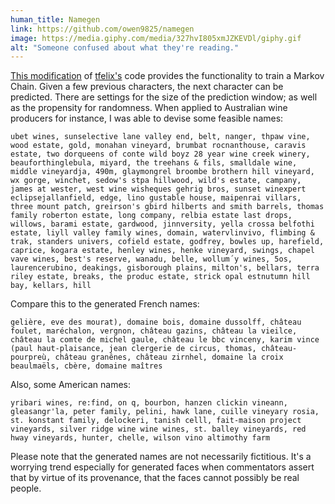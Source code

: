 ```yaml
---
human_title: Namegen
link: https://github.com/owen9825/namegen
image: https://media.giphy.com/media/327hvI805xmJZKEVDl/giphy.gif
alt: "Someone confused about what they're reading."
---
```

[This modification](https://github.com/owen9825/namegen) of [tfelix's](https://github.com/tfelix/namegen) code provides the functionality to train a Markov Chain. Given a few previous characters, the next character can be predicted. There are settings for the size of the prediction window; as well as the propensity for randomness. When applied to Australian wine producers for instance, I was able to devise some feasible names:
```
ubet wines, sunselective lane valley end, belt, nanger, thpaw vine, wood estate, gold, monahan vineyard, brumbat rocnanthouse, caravis estate, two dorqueens of conte wild boyz 28 year wine creek winery, beauforthinglebula, miyard, the treehans & fils, smalldale wine, middle vineyardja, 490m, glaymongrel broombe brothern hill vineyard, wx gorge, winchet, sedow's stpa hillwood, wild's estate, campany, james at wester, west wine wisheques gehrig bros, sunset winexpert eclipsejallanfield, edge, lino gustable house, maipenrai villars, three mount patch, greirson's gbird hilberts and smith barrels, thomas family roberton estate, long company, relbia estate last drops, willows, barami estate, gardwood, jinnversity, yella crossa belfothi estate, liyll valley family wines, domain, watervlinvivo, flimbing & trak, standers univers, cofield estate, godfrey, bowles up, harefield, caprice, kogara estate, henley wines, henke vineyard, swings, chapel vave wines, best's reserve, wanadu, belle, wollum´y wines, 5os, laurencerubino, deakings, gisborough plains, milton's, bellars, terra riley estate, breaks, the produc estate, strick opal estnutumn hill bay, kellars, hill
```

Compare this to the generated French names:
```
gelière, eve des mourat), domaine bois, domaine dussolff, château foulet, maréchalon, vergnon, château gazins, château la vieilce, château la comte de michel gaule, château le bbc vinceny, karim vince (paul haut-plaisance, jean clergerie de circus, thomas, château-pourpreù, château granênes, château zirnhel, domaine la croix beaulmaëls, cbère, domaine maîtres
```

Also, some American names:
```
yribari wines, re:find, on q, bourbon, hanzen clickin vineann, gleasangr'la, peter family, pelini, hawk lane, cuille vineyary rosia, st. konstant family, delockeri, tanish celll, fait-maison project vineyards, silver ridge wine wine wines, st. balley vineyards, red hway vineyards, hunter, chelle, wilson vino altimothy farm
```
Please note that the generated names are not necessarily fictitious. It's a worrying trend especially for generated faces when commentators assert that by virtue of its provenance, that the faces cannot possibly be real people.
